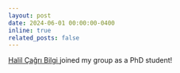 ```yaml
---
layout: post
date: 2024-06-01 00:00:00-0400
inline: true
related_posts: false
---
```


<a href="https://hcagri.github.io"> Halil Çağrı Bilgi </a> joined my group as a PhD student!
